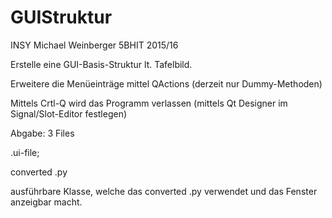 # GUIStruktur
INSY Michael Weinberger 5BHIT 2015/16

Erstelle eine GUI-Basis-Struktur lt. Tafelbild.

Erweitere die Menüeinträge mittel QActions (derzeit nur Dummy-Methoden)

Mittels Crtl-Q wird das Programm verlassen (mittels Qt Designer im Signal/Slot-Editor festlegen)

Abgabe: 3 Files

.ui-file;

converted .py

ausführbare Klasse, welche das converted .py verwendet und das Fenster anzeigbar macht.

